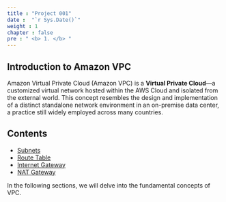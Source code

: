 ```yaml
---
title : "Project 001"
date :  "`r Sys.Date()`" 
weight : 1 
chapter : false
pre : " <b> 1. </b> "
---
```


## Introduction to Amazon VPC

Amazon Virtual Private Cloud (Amazon VPC) is a **Virtual Private Cloud**—a customized virtual network hosted within the AWS Cloud and isolated from the external world. This concept resembles the design and implementation of a distinct standalone network environment in an on-premise data center, a practice still widely employed across many countries.

## Contents

- [Subnets](1.1-subnets/)
- [Route Table](1.2-routetable/)
- [Internet Gateway](1.3-internetgateway/)
- [NAT Gateway](1.4-natgateway/)

In the following sections, we will delve into the fundamental concepts of VPC.
